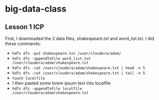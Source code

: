# big-data-class

## Lesson 1 ICP
First, I downloaded the 2 data files, shakespeare.txt and word_list.txt.
I did these commands:
* `hdfs dfs -put shakespeare.txt /user/cloudera/adam/`
* `hdfs dfs -appendToFile word_list.txt /user/cloudera/adam/shakespeare.txt`
* `hdfs dfs -cat /user/cloudera/adam/shakespeare.txt | head -n 5`
* `hdfs dfs -cat /user/cloudera/adam/shakespeare.txt | tail -n 5`
* `touch localfile`
* I then pasted some lorem ipsum text into localfile
* `hdfs dfs -appendToFile localfile /user/cloudera/adam/shakespeare.txt`
